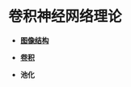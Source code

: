 # 卷积神经网络理论


* **[图像结构](https://github.com/Anfany/Machine-Learning-for-Beginner-by-Python3/blob/master/CNN/fig.md)**

* **[卷积](https://github.com/Anfany/Machine-Learning-for-Beginner-by-Python3/blob/master/CNN/convolution.md)**

* **池化**
